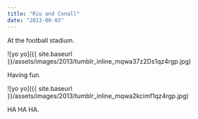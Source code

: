 ```yaml
---
title: "Riu and Conall"
date: "2013-08-03"
---
```


At the football stadium.

![yo yo]({{ site.baseurl }}/assets/images/2013/tumblr_inline_mqwa37z2Ds1qz4rgp.jpg)

Having fun.

![yo yo]({{ site.baseurl }}/assets/images/2013/tumblr_inline_mqwa2kcimf1qz4rgp.jpg)

HA HA HA.
